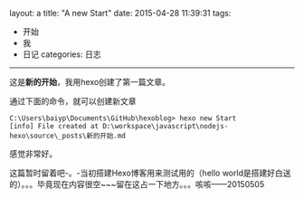 layout: a
title: "A new Start"
date: 2015-04-28 11:39:31
tags:
- 开始
- 我
- 日记
categories: 日志
---

这是**新的开始**，我用hexo创建了第一篇文章。

通过下面的命令，就可以创建新文章
```{bash}
C:\Users\baiyp\Documents\GitHub\hexoblog> hexo new Start
[info] File created at D:\workspace\javascript\nodejs-hexo\source\_posts\新的开始.md
```

感觉非常好。

这篇暂时留着吧-。-当初搭建Hexo博客用来测试用的（hello world是搭建好白送的）。。。毕竟现在内容很空~~~留在这占一下地方。。。咳咳——20150505